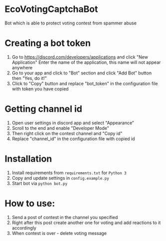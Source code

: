 # EcoVotingCaptchaBot

Bot which is able to protect voting contest from spammer abuse

# Creating a bot token
1. Go to https://discord.com/developers/applications and click "New Application"
   Enter the name of the application, this name will not appear anywhere
2. Go to your app and click to "Bot" section and click "Add Bot" button then "Yes, do it!"
3. Click to "Copy" button and replace "bot_token" in the configuration file with token you have copied


# Getting channel id
1. Open user settings in discord app and select "Appearance"
2. Scroll to the end and enable "Developer Mode"
3. Then right click on the contest channel and "Copy id"
4. Replace "channel_id" in the configuration file with copied id


# Installation
1. Install requirements from `requirements.txt` for `Python 3`
2. Copy and update settings in `config.example.py`
3. Start bot via `python bot.py`


# How to use:
1. Send a post of contest in the channel you specified
2. Right after this post create another one for voting and add reactions to it accordingly
3. When contest is over - delete voting message
